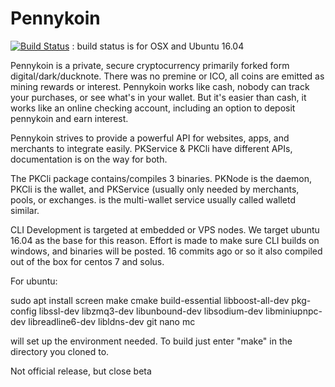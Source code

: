 # Pennykoin

[![Build Status](https://travis-ci.org/Pennykoin/PKCli.svg?branch=master)](https://travis-ci.org/Pennykoin/PKCli)
: build status is for OSX and Ubuntu 16.04


   Pennykoin is a private, secure cryptocurrency primarily forked form digital/dark/ducknote.  There was no premine or ICO, all coins are emitted as mining rewards or interest.  Pennykoin works like cash, nobody can track your purchases, or see what's in your wallet. But it's easier than cash, it works like an online checking account, including an option to deposit pennykoin and earn interest.
   
   Pennykoin strives to provide a powerful API for websites, apps, and merchants to integrate easily. PKService & PKCli have different APIs, documentation is on the way for both.

The PKCli package contains/compiles 3 binaries. PKNode is the daemon, PKCli is the wallet, and PKService (usually only needed by merchants, pools, or exchanges. is the multi-wallet service usually called walletd similar.

 CLI Development is targeted at embedded or VPS nodes. We target ubuntu 16.04 as the base for this reason. Effort is made to make sure CLI builds on windows, and binaries will be posted. 16 commits ago or so it also compiled out of the box for centos 7 and solus. 
 
  For ubuntu:
  
  sudo apt install screen make cmake build-essential libboost-all-dev pkg-config libssl-dev libzmq3-dev libunbound-dev libsodium-dev libminiupnpc-dev libreadline6-dev libldns-dev git nano mc
  
  will set up the environment needed. To build just enter "make" in the directory you cloned to.






Not official release, but close beta
